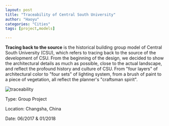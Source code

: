 ```yaml
---
layout: post
title: "Traceability of Central South University"
author: "Haoyu"
categories: "Cities" 
tags: [project,models]

---
```


**Tracing back to the source** is the historical building group model of Central South University (CSU), which refers to tracing back to the source of the development of CSU. From the beginning of the design, we decided to show the architectural details as much as possible, close to the actual landscape, and reflect the profound history and culture of CSU. From "four layers" of architectural color to "four sets" of lighting system, from a brush of paint to a piece of vegetation, all reflect the planner's "craftsman spirit".

![traceability](traceability.png)


Type: Group Project

Location: Changsha, China

Date: 06/2017 & 01/2018
